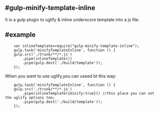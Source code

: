 #gulp-minify-template-inline
---
It is a gulp plugin to uglify & inline underscore template into a js file.

#example
---
```
    var inlineTemplate=require("gulp-minify-template-inline");
    gulp.task('minifyTemplateInline', function () {
    gulp.src('./trunk/**/*.js')
        .pipe(inlineTemplate())
        .pipe(gulp.dest('./build/template'));
    });
```
When you want to use uglify,you can useed bt this way:
```
    gulp.task('minifyTemplateInline', function () {
    gulp.src('./trunk/**/*.js')
        .pipe(inlineTemplate({minify:true})) //this place you can set the uglify options too;
        .pipe(gulp.dest('./build/template'));
    });
```
